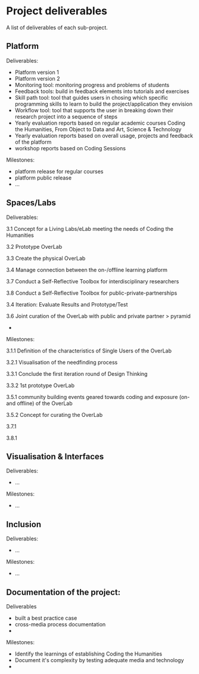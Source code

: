 # Project deliverables

A list of deliverables of each sub-project.

## Platform

Deliverables:

+ Platform version 1
+ Platform version 2
+ Monitoring tool: monitoring progress and problems of students 
+ Feedback tools: build in feedback elements into tutorials and exercises
+ Skill path tool: tool that guides users in chosing which specific programming skills to learn to build the project/application they envision
+ Workflow tool: tool that supports the user in breaking down their research project into a sequence of steps
+ Yearly evaluation reports based on regular academic courses Coding the Humanities, From Object to Data and Art, Science & Technology
+ Yearly evaluation reports based on overall usage, projects and feedback of the platform
+ workshop reports based on Coding Sessions

Milestones:

+ platform release for regular courses
+ platform public release
+ ...

## Spaces/Labs

Deliverables:

3.1 Concept for a Living Labs/eLab meeting the needs of Coding the Humanities

3.2 Prototype OverLab
 
3.3 Create the physical OverLab

3.4 Manage connection between the on-/offline learning platform

3.7 Conduct a Self-Reflective Toolbox for interdisciplinary researchers

3.8 Conduct a Self-Reflective Toolbox for public-private-partnerships

3.4 Iteration: Evaluate Results and Prototype/Test

3.6 Joint curation of the OverLab with public and private partner > pyramid

- 


Milestones:

3.1.1 Definition of the characteristics of Single Users of the OverLab

3.2.1 Visualisation of the needfinding process

3.3.1 Conclude the first iteration round of Design Thinking

3.3.2 1st prototype OverLab

3.5.1 community building events geared towards coding and exposure (on- and offline) of the OverLab

3.5.2 Concept for curating the OverLab

3.7.1

3.8.1

## Visualisation & Interfaces

Deliverables:

+ ...

Milestones:

+ ...

## Inclusion

Deliverables:

+ ...

Milestones:

+ ...


## Documentation of the project:

Deliverables
+ built a best practice case 
+ cross-media process documentation  
+ 

Milestones:
+ Identify the learnings of establishing Coding the Humanities 
+ Document it's complexity by testing adequate media and technology
+
